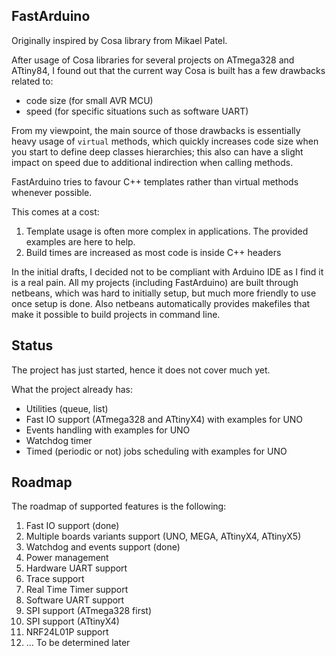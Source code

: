 FastArduino
-----------

Originally inspired by Cosa library from Mikael Patel.

After usage of Cosa libraries for several projects on ATmega328 and ATtiny84, I found out that the current way Cosa is built has a few drawbacks related to:

- code size (for small AVR MCU)
- speed (for specific situations such as software UART)

From my viewpoint, the main source of those drawbacks is essentially heavy usage of `virtual` methods, which quickly increases code size when you start to define deep classes hierarchies; this also can have a slight impact on speed due to additional indirection when calling methods.

FastArduino tries to favour C++ templates rather than virtual methods whenever possible.

This comes at a cost: 

1. Template usage is often more complex in applications. The provided examples are here to help.
2. Build times are increased as most code is inside C++ headers

In the initial drafts, I decided not to be compliant with Arduino IDE as I find it is a real pain. All my projects (including FastArduino) are built through netbeans, which was hard to initially setup, but much more friendly to use once setup is done. Also netbeans automatically provides makefiles that make it possible to build projects in command line.

Status
------

The project has just started, hence it does not cover much yet.

What the project already has:

- Utilities (queue, list)
- Fast IO support (ATmega328 and ATtinyX4) with examples for UNO
- Events handling with examples for UNO
- Watchdog timer
- Timed (periodic or not) jobs scheduling with examples for UNO

Roadmap
-------

The roadmap of supported features is the following:

1. Fast IO support (done)
2. Multiple boards variants support (UNO, MEGA, ATtinyX4, ATtinyX5)
3. Watchdog and events support (done)
4. Power management
5. Hardware UART support
6. Trace support
7. Real Time Timer support
8. Software UART support
9. SPI support (ATmega328 first)
10. SPI support (ATtinyX4)
11. NRF24L01P support
12. ... To be determined later
